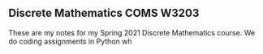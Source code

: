 ## Discrete Mathematics COMS W3203

These are my notes for my Spring 2021 Discrete Mathematics course. We do coding assignments in Python wh